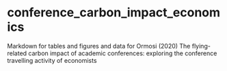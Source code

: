 # conference_carbon_impact_economics
Markdown for tables and figures and data for Ormosi (2020) The flying-related carbon impact of academic conferences: exploring the conference travelling activity of economists
